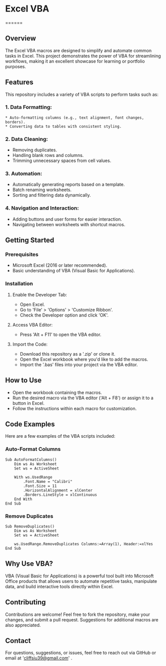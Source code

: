# Excel VBA
======

## Overview
The Excel VBA macros are designed to simplify and automate common tasks in Excel. 
This project demonstrates the power of VBA for streamlining workflows, making it an excellent showcase for learning or portfolio purposes.

## Features
This repository includes a variety of VBA scripts to perform tasks such as:

### 1. Data Formatting:
    * Auto-formatting columns (e.g., text alignment, font changes, borders).
    * Converting data to tables with consistent styling.

### 2. Data Cleaning:
   * Removing duplicates.
   * Handling blank rows and columns.
   * Trimming unnecessary spaces from cell values.

### 3. Automation:
   * Automatically generating reports based on a template.
   * Batch renaming worksheets.
   * Sorting and filtering data dynamically.

### 4. Navigation and Interaction:
   * Adding buttons and user forms for easier interaction.
   * Navigating between worksheets with shortcut macros.

## Getting Started
### Prerequisites
   * Microsoft Excel (2016 or later recommended).
   * Basic understanding of VBA (Visual Basic for Applications).

### Installation
1. Enable the Developer Tab:
   * Open Excel.
   * Go to 'File' > 'Options' > 'Customize Ribbon'.
   * Check the Developer option and click 'OK'.

2. Access VBA Editor:
   * Press 'Alt + F11' to open the VBA editor.

3. Import the Code:
   * Download this repository as a '.zip' or clone it.
   * Open the Excel workbook where you'd like to add the macros.
   * Import the '.bas' files into your project via the VBA editor.

## How to Use
   * Open the workbook containing the macros.
   * Run the desired macro via the VBA editor ('Alt + F8') or assign it to a button in Excel.
   * Follow the instructions within each macro for customization.


## Code Examples
Here are a few examples of the VBA scripts included:


### Auto-Format Columns

```vbnet
Sub AutoFormatColumns()
    Dim ws As Worksheet
    Set ws = ActiveSheet
    
    With ws.UsedRange
        .Font.Name = "Calibri"
        .Font.Size = 11
        .HorizontalAlignment = xlCenter
        .Borders.LineStyle = xlContinuous
    End With
End Sub
```

### Remove Duplicates

```vbnet
Sub RemoveDuplicates()
    Dim ws As Worksheet
    Set ws = ActiveSheet
    
    ws.UsedRange.RemoveDuplicates Columns:=Array(1), Header:=xlYes
End Sub
```

## Why Use VBA?
VBA (Visual Basic for Applications) is a powerful tool built into Microsoft Office products that allows users to automate repetitive tasks, manipulate data, and build interactive tools directly within Excel.


## Contributing
Contributions are welcome! Feel free to fork the repository, make your changes, and submit a pull request. Suggestions for additional macros are also appreciated.

## Contact
For questions, suggestions, or issues, feel free to reach out via GitHub or email at 'cliffsiu39@gmail.com' .
